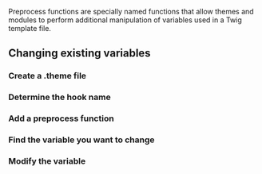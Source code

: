 Preprocess functions are specially named functions that allow themes and modules to perform additional manipulation of variables used in a Twig template file.

## Changing existing variables

### Create a .theme file

### Determine the hook name

### Add a preprocess function

### Find the variable you want to change



### Modify the variable



